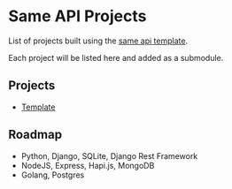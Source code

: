 Same API Projects
=================

List of projects built using the [same api template](https://github.com/LucasMagnum/same-api-project-template).

Each project will be listed here and added as a submodule.


## Projects

- [Template](https://github.com/LucasMagnum/same-api-project-template)


## Roadmap

- Python, Django, SQLite, Django Rest Framework
- NodeJS, Express, Hapi.js, MongoDB
- Golang, Postgres